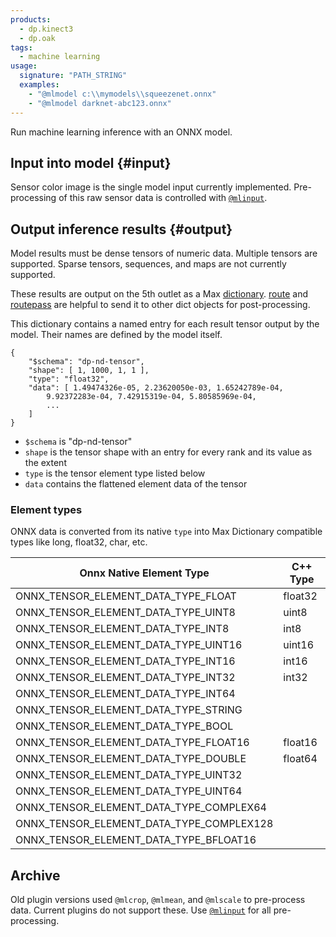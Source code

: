 ```yaml
---
products:
  - dp.kinect3
  - dp.oak
tags:
  - machine learning
usage:
  signature: "PATH_STRING"
  examples:
    - "@mlmodel c:\\mymodels\\squeezenet.onnx"
    - "@mlmodel darknet-abc123.onnx"
---
```


Run machine learning inference with an ONNX model.

## Input into model {#input}

Sensor color image is the single model input currently implemented.
Pre-processing of this raw sensor data is controlled with [`@mlinput`](mlinput.md).

## Output inference results {#output}

Model results must be dense tensors of numeric data. Multiple tensors are supported.
Sparse tensors, sequences, and maps are not currently supported.

These results are output on the 5th outlet as a
Max [dictionary](https://docs.cycling74.com/max7/vignettes/dictionaries).
[route](https://docs.cycling74.com/max7/refpages/route)
and [routepass](https://docs.cycling74.com/max7/refpages/routepass?q=route)
are helpful to send it to other dict objects for post-processing.

This dictionary contains a named entry for each result tensor output by the model. Their names are defined by the model itself.

```jsonc
{
    "$schema": "dp-nd-tensor",
    "shape": [ 1, 1000, 1, 1 ],
    "type": "float32",
    "data": [ 1.49474326e-05, 2.23620050e-03, 1.65242789e-04,
        9.92372283e-04, 7.42915319e-04, 5.80585969e-04,
        ...
    ]
}
```

* `$schema` is "dp-nd-tensor"
* `shape` is the tensor shape with an entry for every rank and its value as the extent
* `type` is the tensor element type listed below
* `data` contains the flattened element data of the tensor

### Element types

ONNX data is converted from its native `type` into Max Dictionary compatible types like long, float32, char, etc.

| Onnx Native Element Type                 | C++ Type  |
|------------------------------------------|-----------|
| ONNX_TENSOR_ELEMENT_DATA_TYPE_FLOAT      | float32   |
| ONNX_TENSOR_ELEMENT_DATA_TYPE_UINT8      | uint8     |
| ONNX_TENSOR_ELEMENT_DATA_TYPE_INT8       | int8      |
| ONNX_TENSOR_ELEMENT_DATA_TYPE_UINT16     | uint16    |
| ONNX_TENSOR_ELEMENT_DATA_TYPE_INT16      | int16     |
| ONNX_TENSOR_ELEMENT_DATA_TYPE_INT32      | int32     |
| ONNX_TENSOR_ELEMENT_DATA_TYPE_INT64      |           |
| ONNX_TENSOR_ELEMENT_DATA_TYPE_STRING     |           |
| ONNX_TENSOR_ELEMENT_DATA_TYPE_BOOL       |           |
| ONNX_TENSOR_ELEMENT_DATA_TYPE_FLOAT16    | float16   |
| ONNX_TENSOR_ELEMENT_DATA_TYPE_DOUBLE     | float64   |
| ONNX_TENSOR_ELEMENT_DATA_TYPE_UINT32     |           |
| ONNX_TENSOR_ELEMENT_DATA_TYPE_UINT64     |           |
| ONNX_TENSOR_ELEMENT_DATA_TYPE_COMPLEX64  |           |
| ONNX_TENSOR_ELEMENT_DATA_TYPE_COMPLEX128 |           |
| ONNX_TENSOR_ELEMENT_DATA_TYPE_BFLOAT16   |           |

## Archive

Old plugin versions used `@mlcrop`, `@mlmean`, and `@mlscale` to pre-process data.
Current plugins do not support these. Use [`@mlinput`](mlinput.md) for all pre-processing.
